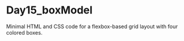 # Day15_boxModel
Minimal HTML and CSS code for a flexbox-based grid layout with four colored boxes.
